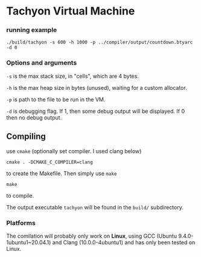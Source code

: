 # Tachyon Virtual Machine



### running example

```
./build/tachyon -s 600 -h 1000 -p ../compiler/output/countdown.btyarc -d 0
```

### Options and arguments

`-s` is the max stack size, in "cells", which are 4 bytes. 

`-h` is the max heap size in bytes (unused), waiting for a custom allocator.

`-p` is path to the file to be run in the VM.

`-d` is debugging flag. If 1, then some debug output will be displayed. If 0 then no debug output.


## Compiling

use `cmake` (optionally set compiler. I used clang below)

```
cmake . -DCMAKE_C_COMPILER=clang
```

to create the Makefile. Then simply use `make`

```
make
```
to compile. 

The output executable `tachyon` will be found in the `build/` subdirectory.

### Platforms

The comilation will probably only work on **Linux**, using GCC (Ubuntu 9.4.0-1ubuntu1~20.04.1) and Clang (10.0.0-4ubuntu1) and has only been tested on Linux. 